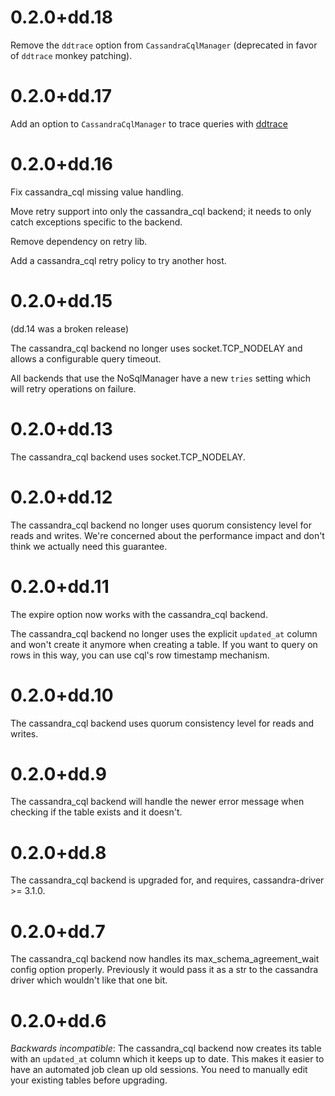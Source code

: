 # 0.2.0+dd.18

Remove the `ddtrace` option from `CassandraCqlManager` (deprecated in favor of `ddtrace` monkey patching).

# 0.2.0+dd.17

Add an option to `CassandraCqlManager` to trace queries with [ddtrace](https://github.com/Datadog/dd-trace-py)

# 0.2.0+dd.16

Fix cassandra_cql missing value handling.

Move retry support into only the cassandra_cql backend; it needs to only catch exceptions specific to the backend.

Remove dependency on retry lib.

Add a cassandra_cql retry policy to try another host.

# 0.2.0+dd.15

(dd.14 was a broken release)

The cassandra_cql backend no longer uses socket.TCP_NODELAY and allows a configurable query timeout.

All backends that use the NoSqlManager have a new `tries` setting which will retry operations on failure.

# 0.2.0+dd.13

The cassandra_cql backend uses socket.TCP_NODELAY.

# 0.2.0+dd.12

The cassandra_cql backend no longer uses quorum consistency level for reads and writes. We're concerned about the performance impact and don't think we actually need this guarantee.

# 0.2.0+dd.11

The expire option now works with the cassandra_cql backend.

The cassandra_cql backend no longer uses the explicit `updated_at` column and won't create it anymore when creating a table. If you want to query on rows in this way, you can use cql's row timestamp mechanism.

# 0.2.0+dd.10

The cassandra_cql backend uses quorum consistency level for reads and writes.

# 0.2.0+dd.9

The cassandra_cql backend will handle the newer error message when checking if the table exists and it doesn't.

# 0.2.0+dd.8

The cassandra_cql backend is upgraded for, and requires, cassandra-driver >= 3.1.0.

# 0.2.0+dd.7

The cassandra_cql backend now handles its max_schema_agreement_wait config option properly. Previously it would pass it as a str to the cassandra driver which wouldn't like that one bit.

# 0.2.0+dd.6

*Backwards incompatible*: The cassandra_cql backend now creates its table with an `updated_at` column which it keeps up to date. This makes it easier to have an automated job clean up old sessions. You need to manually edit your existing tables before upgrading.
